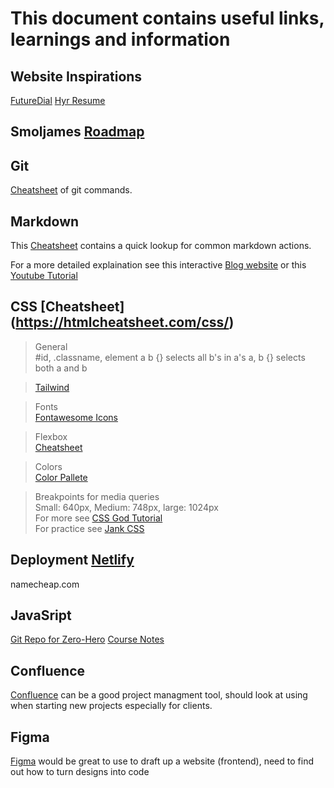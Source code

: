 # This document contains useful links, learnings and information

## Website Inspirations
[FutureDial](https://www.futuredial.com/)
[Hyr Resume](https://www.hyr.sh/)

## Smoljames [Roadmap](https://smoljames.com/roadmap)

## Git 
[Cheatsheet](git_cheatsheet.pdf) of git commands.

## Markdown 
This [Cheatsheet](markdown_cheatsheet.pdf) contains a quick lookup for common markdown actions. 

For a more detailed explaination see this interactive [Blog website](https://blog.webdevsimplified.com/2023-06/markdown-crash-course/) or this [Youtube Tutorial](https://www.youtube.com/watch?v=_PPWWRV6gbA&ab_channel=WebDevSimplified)

## CSS [Cheatsheet] (https://htmlcheatsheet.com/css/)
> General  
#id, .classname, element
a b {} selects all b's in a's
a, b {} selects both a and b  

> [Tailwind](https://tailwindcss.com/)

> Fonts  
[Fontawesome Icons](https://fontawesome.com/icons)

> Flexbox  
[Cheatsheet](https://flexbox.malven.co/)

> Colors  
[Color Pallete](https://coolors.co/?fbclid=IwAR38Bbvidr05OWg5wwDNkfLtNV0IH-vLefYORFtI71CTPvrX-mFSSGLINbo)

> Breakpoints for media queries  
Small: 640px, Medium: 748px, large: 1024px  
For more see [CSS God Tutorial](https://www.youtube.com/watch?v=c51RJtRFky4&ab_channel=Smoljames)  
For practice see [Jank CSS](https://jankcss.com/)

## Deployment [Netlify](https://app.netlify.com/teams/bsh75/overview)
namecheap.com

## JavaSript
[Git Repo for Zero-Hero](https://github.com/jamezmca/the-complete-javascript-course)
[Course Notes](https://smoljames.com/notes/javascript)

## Confluence
[Confluence](https://www.atlassian.com/software/confluence) can be a good project managment tool, should look at using when starting new projects especially for clients.

## Figma
[Figma](https://www.figma.com/) would be great to use to draft up a website (frontend), need to find out how to turn designs into code
